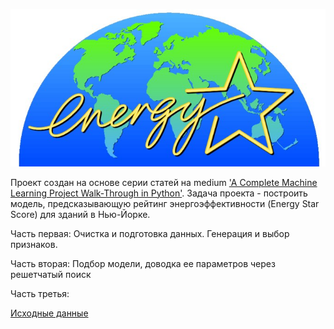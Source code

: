 ![alt text](https://github.com/Gooogr/Energy_Star_Score_pet_project/blob/master/energystar.jpg)

Проект создан на основе серии статей на medium ['A Complete Machine Learning Project Walk-Through in Python'](https://towardsdatascience.com/a-complete-machine-learning-walk-through-in-python-part-one-c62152f39420).
Задача проекта - построить модель, предсказывающую рейтинг энергоэффективности (Energy Star Score) для зданий в Нью-Йорке.

Часть первая: Очистка и подготовка данных. Генерация и выбор признаков.

Часть вторая: Подбор модели, доводка ее параметров через решетчатый поиск

Часть третья:

[Исходные данные](https://data.cityofnewyork.us/Environment/Energy-and-Water-Data-Disclosure-for-Local-Law-84-/8u86-bviy)

